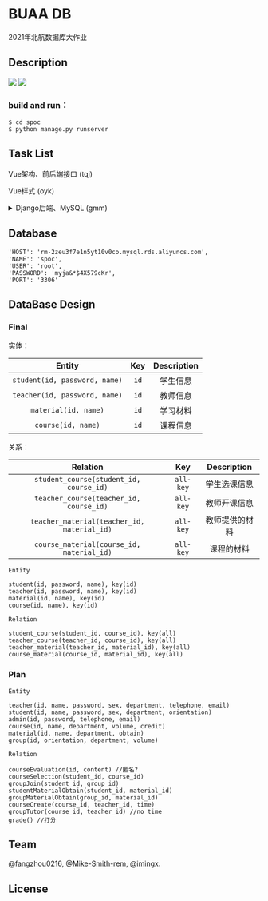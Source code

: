 # BUAA DB

2021年北航数据库大作业


## Description 
 [![](https://img.shields.io/badge/frontend-Vue.js-informational)](https://vuejs.org/)   [![](https://img.shields.io/badge/backend-Django-informational)](https://www.djangoproject.com/) 

### build and run：

```shell
$ cd spoc
$ python manage.py runserver
```

## Task List

Vue架构、前后端接口 (tqj)

Vue样式 (oyk)

<details>
<summary>Django后端、MySQL (gmm)</summary>

<br/>

- [x]  公用数据库
- [x]  转移models至pymysql

</br>
</details>

## Database

```
'HOST': 'rm-2zeu3f7e1n5yt10v0co.mysql.rds.aliyuncs.com',
'NAME': 'spoc',
'USER': 'root',
'PASSWORD': 'myja&*$4X579cKr',
'PORT': '3306'
```

### 

## DataBase Design

### Final

实体：

|            Entity             | Key  | Description |
| :---------------------------: | :--: | :---------: |
| `student(id, password, name)` | `id` |  学生信息   |
| `teacher(id, password, name)` | `id` |  教师信息   |
|     `material(id, name)`      | `id` |  学习材料   |
|      `course(id, name)`       | `id` |  课程信息   |

关系：

|                  Relation                   |    Key    |  Description   |
| :-----------------------------------------: | :-------: | :------------: |
|   `student_course(student_id, course_id)`   | `all-key` |  学生选课信息  |
|   `teacher_course(teacher_id, course_id)`   | `all-key` |  教师开课信息  |
| `teacher_material(teacher_id, material_id)` | `all-key` | 教师提供的材料 |
|  `course_material(course_id, material_id)`  | `all-key` |   课程的材料   |



```
Entity

student(id, password, name), key(id)
teacher(id, password, name), key(id)
material(id, name), key(id)
course(id, name), key(id)

Relation

student_course(student_id, course_id), key(all)
teacher_course(teacher_id, course_id), key(all)
teacher_material(teacher_id, material_id), key(all)
course_material(course_id, material_id), key(all)
```



### Plan

```
Entity

teacher(id, name, password, sex, department, telephone, email)
student(id, name, password, sex, department, orientation)
admin(id, password, telephone, email)
course(id, name, department, volume, credit)
material(id, name, department, obtain)
group(id, orientation, department, volume)

Relation

courseEvaluation(id, content) //匿名?
courseSelection(student_id, course_id)
groupJoin(student_id, group_id)
studentMaterialObtain(student_id, material_id)
groupMaterialObtain(group_id, material_id)
courseCreate(course_id, teacher_id, time)
groupTutor(course_id, teacher_id) //no time
grade() //打分

```

## Team

[@fangzhou0216][tqj], [@Mike-Smith-rem][oyk], [@imingx][gmm].

## License




[tqj]: https://github.com/fangzhou0216
[oyk]: https://github.com/Mike-Smith-rem
[gmm]: https://github.com/imingx